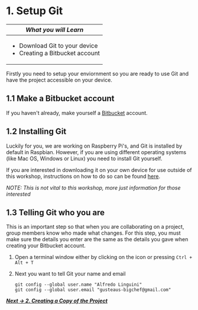 # 1. Setup Git

| *What you will Learn* |
|---|
|<ul><li> Download Git to your device</li> <li>Creating a Bitbucket account</li></ul>|

Firstly you need to setup your enviornment so you are ready to use Git and have the project accessible on your device.

## 1.1 Make a Bitbucket account

If you haven't already, make yourself a [Bitbucket](https://bitbucket.org/) account.

## 1.2 Installing Git

Luckily for you, we are working on Raspberry Pi's, and Git is installed by default in Raspbian. However, if you are using different operating systems (like Mac OS, Windows or Linux) you need to install Git yourself.

If you are interested in downloading it on your own device for use outside of this workshop, instructions on how to do so can be found [here](https://git-scm.com/book/en/v2/Getting-Started-Installing-Git).

*NOTE: This is not vital to this workshop, more just information for those interested*

## 1.3 Telling Git who you are

This is an important step so that when you are collaborating on a project, group members know who made what changes. For this step, you must make sure the details you enter are the same as the details you gave when creating your Bitbucket account.

1. Open a terminal window either by clicking on the icon or pressing `Ctrl + Alt + T`
2. Next you want to tell Git your name and email

   `git config --global user.name "Alfredo Linguini"`  
   `git config --global user.email "gusteaus-bigchef@gmail.com"`  
   <!--TODO: What about editors? Is this important with pi-->
   <!--`git config --global core.editor nano`-->
   
   

***[Next -> 2. Creating a Copy of the Project](2.creatingACopy.md)***

